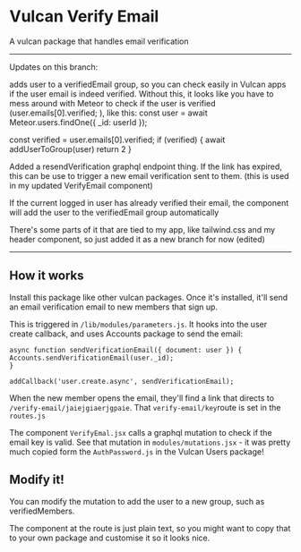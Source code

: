 # Vulcan Verify Email
A vulcan package that handles email verification

---
Updates on this branch:

adds user to a verifiedEmail group, so you can check easily in Vulcan apps if the user email is indeed verified. Without this, it looks like you have to mess around with Meteor to check if the user is verified (user.emails[0].verified; ), like this:
const user = await Meteor.users.findOne({ _id: userId });

const verified = user.emails[0].verified;
        if (verified) {
          await addUserToGroup(user)
          return 2
        }

Added a resendVerification graphql endpoint thing. If the link has expired, this can be use to trigger a new email verification sent to them. (this is used in my updated VerifyEmail component)

If the current logged in user has already verified their email, the component will add the user to the verifiedEmail group automatically

There's some parts of it that are tied to my app, like tailwind.css and my header component, so just added it as a new branch for now (edited)

---
## How it works

Install this package like other vulcan packages. Once it's installed, it'll send an email verification email to new members that sign up.

This is triggered in `/lib/modules/parameters.js`. It hooks into the user create callback, and uses Accounts package to send the email:

```
async function sendVerificationEmail({ document: user }) {
Accounts.sendVerificationEmail(user._id);
}

addCallback('user.create.async', sendVerificationEmail);
```

When the new member opens the email, they'll find a link that directs to `/verify-email/jaiejgiaerjgpaie`. That `verify-email/key`route is set in the `routes.js`

The component `VerifyEmal.jsx` calls a graphql mutation to check if the email key is valid. See that mutation in `modules/mutations.jsx` - it was pretty much copied form the `AuthPassword.js` in the Vulcan Users package!

## Modify it!

You can modify the mutation to add the user to a new group, such as verifiedMembers. 

The component at the route is just plain text, so you might want to copy that to your own package and customise it so it looks nice.

